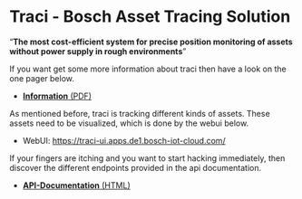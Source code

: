 # Traci - Bosch Asset Tracing Solution

“**The most cost-efficient system for precise position monitoring of assets without power supply in rough environments**”

If you want get some more information about traci then have a look on the one pager below.

* [**Information** (PDF)](/) 

As mentioned before, traci is tracking different kinds of assets. These assets need to be visualized, which is done by the webui below.

* WebUI: https://traci-ui.apps.de1.bosch-iot-cloud.com/

If your fingers are itching and you want to start hacking immediately, then discover the different endpoints provided in the api documentation.

* [**API-Documentation** (HTML)](/TRACI_API_v2.html)

